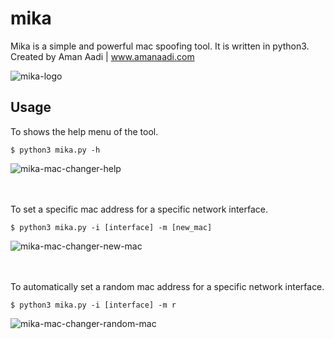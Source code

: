 # mika
Mika is a simple and powerful mac spoofing tool. It is written in python3.
<br/>
Created by Aman Aadi | www.amanaadi.com

![mika-logo](https://github.com/AmanAadi/mika/assets/129376933/9ac11511-5066-478f-8d04-1e0879af2661)



## Usage

To shows the help menu of the tool.
```python3
$ python3 mika.py -h
```
![mika-mac-changer-help](https://github.com/AmanAadi/mika/assets/129376933/347f0892-5e06-472e-87c0-65c94bffd59d)
<br/>
<br/>
<br/>



To set a specific mac address for a specific network interface.
```python3
$ python3 mika.py -i [interface] -m [new_mac]
```
![mika-mac-changer-new-mac](https://github.com/AmanAadi/mika/assets/129376933/5a751cb6-ca4e-47aa-aec0-11aef854942e)
<br/>
<br/>
<br/>



To automatically set a random mac address for a specific network interface.
```python3
$ python3 mika.py -i [interface] -m r
```
![mika-mac-changer-random-mac](https://github.com/AmanAadi/mika/assets/129376933/8e1ff2b4-19d5-4c80-bf5d-611682b4bbaa)
<br/>
<br/>


